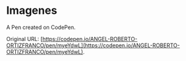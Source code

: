 # Imagenes

A Pen created on CodePen.

Original URL: [https://codepen.io/ANGEL-ROBERTO-ORTIZFRANCO/pen/myeYdwL](https://codepen.io/ANGEL-ROBERTO-ORTIZFRANCO/pen/myeYdwL).

